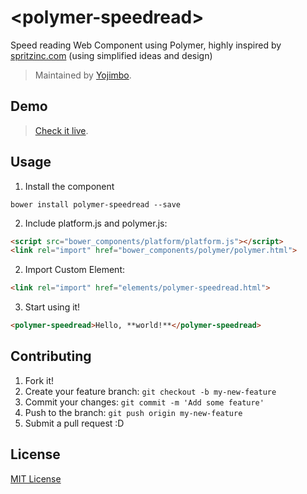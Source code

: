 # &lt;polymer-speedread&gt;

Speed reading Web Component using Polymer, highly inspired by [spritzinc.com](http://www.spritzinc.com) (using simplified ideas and design)

> Maintained by [Yojimbo](https://github.com/Yojimb0).

## Demo

> [Check it live](http://Yojimb0.github.io/polymer-speedread).

## Usage

1. Install the component

  ```
  bower install polymer-speedread --save
  ```

2. Include platform.js and polymer.js:

  ```html
  <script src="bower_components/platform/platform.js"></script>
  <link rel="import" href="bower_components/polymer/polymer.html">
  ```

2. Import Custom Element:

  ```html
  <link rel="import" href="elements/polymer-speedread.html">
  ```

3. Start using it!

  ```html
  <polymer-speedread>Hello, **world!**</polymer-speedread>
  ```

## Contributing

1. Fork it!
2. Create your feature branch: `git checkout -b my-new-feature`
3. Commit your changes: `git commit -m 'Add some feature'`
4. Push to the branch: `git push origin my-new-feature`
5. Submit a pull request :D


## License

[MIT License](http://opensource.org/licenses/MIT)
